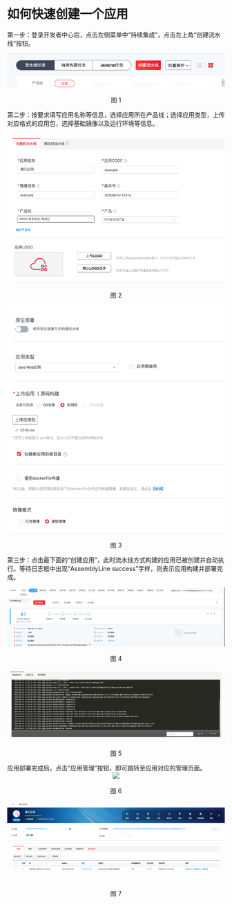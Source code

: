 

# 如何快速创建一个应用


第一步：登录开发者中心后，点击左侧菜单中“持续集成”，点击左上角“创建流水线”按钮。

<div align=center>

<img src="images/scene1_1.png"/>

</div>

<p align="center">图 1</p>

第二步：按要求填写应用名称等信息，选择应用所在产品线；选择应用类型，上传对应格式的应用包，选择基础镜像以及运行环境等信息。


<div align=center>

<img src="images/scene1_2.png"/>

</div>

<p align="center">图 2</p>

<div align=center>

<img src="images/scene1_3.png"/>

</div>

<p align="center">图 3</p>

第三步：点击最下面的“创建应用”，此时流水线方式构建的应用已被创建并自动执行。等待日志框中出现“AssemblyLine success”字样，则表示应用构建并部署完成。


<div align=center>

<img src="images/scene1_4.png"/>

</div>

<p align="center">图 4</p>

<div align=center>

<img src="images/scene1_5.png"/>

</div>

<p align="center">图 5</p>
应用部署完成后，点击“应用管理”按钮，即可跳转至应用对应的管理页面。

<div align=center>

<img src="images/scene1_6.png"/>

</div>

<p align="center">图 6</p>

<div align=center>

<img src="images/scene1_7.png"/>

</div>

<p align="center">图 7</p>
